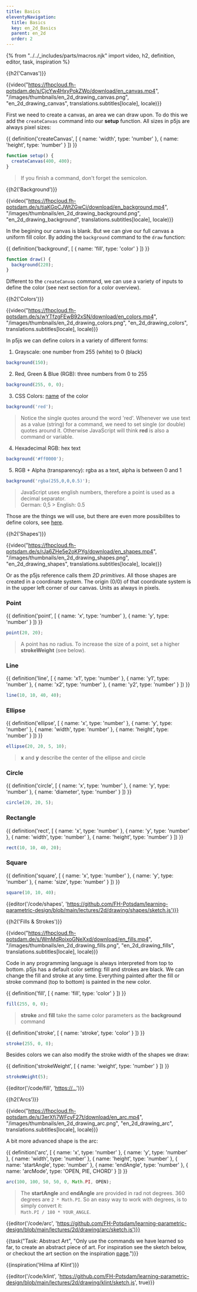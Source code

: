 ```yaml
---
title: Basics
eleventyNavigation:
  title: Basics
  key: en_2d_Basics
  parent: en_2d
  order: 2
---
```


{% from "../../_includes/parts/macros.njk" import video, h2, definition, editor, task, inspiration %}

{{h2('Canvas')}}

{{video("https://fhpcloud.fh-potsdam.de/s/CjcYw4HxyPokZWo/download/en_canvas.mp4", "/images/thumbnails/en_2d_drawing_canvas.png", "en_2d_drawing_canvas", translations.subtitles[locale], locale)}}
<!--
de:https://fhpcloud.fh-potsdam.de/s/7Rif9aTymHobY5R/download/de_canvas.mp4
en:https://fhpcloud.fh-potsdam.de/s/CjcYw4HxyPokZWo/download/en_canvas.mp4
-->

First we need to create a canvas, an area we can draw upon. To do this we add the `createCanvas` command into our **setup** function. All sizes in p5js are always pixel sizes:

{{ definition('createCanvas', [
  { name: 'width', type: 'number' },
  { name: 'height', type: 'number' }
]) }}

```js
function setup() {
  createCanvas(400, 400);
}
```

> If you finish a command, don't forget the semicolon.


{{h2('Background')}}

{{video("https://fhpcloud.fh-potsdam.de/s/tiaKGpCJWtZGwCi/download/en_background.mp4", "/images/thumbnails/en_2d_drawing_background.png", "en_2d_drawing_background", translations.subtitles[locale], locale)}}
<!--
de:https://fhpcloud.fh-potsdam.de/s/8YfsfmB4jRf2RCY/download/de_background.mp4
en:https://fhpcloud.fh-potsdam.de/s/tiaKGpCJWtZGwCi/download/en_background.mp4
-->


In the begining our canvas is blank. But we can give our full canvas a uniform fill color. By adding the `background` command to the `draw` function:

{{ definition('background', [
  { name: 'fill', type: 'color' }
]) }}
```js
function draw() {
  background(220);
}
```

Different to the `createCanvas` command, we can use a variety of inputs to define the color (see next section for a color overview).

{{h2('Colors')}}

{{video("https://fhpcloud.fh-potsdam.de/s/wYTfzgFEwB92xSN/download/en_colors.mp4", "/images/thumbnails/en_2d_drawing_colors.png", "en_2d_drawing_colors", translations.subtitles[locale], locale)}}
<!--
de:https://fhpcloud.fh-potsdam.de/s/5WJa8y7Yqc29sXd/download/de_colors.mp4
en:https://fhpcloud.fh-potsdam.de/s/wYTfzgFEwB92xSN/download/en_colors.mp4
-->

In p5js we can define colors in a variety of different forms:

1. Grayscale: one number from 255 (white) to 0 (black)
```js
background(150);
```

2. Red, Green & Blue (RGB): three numbers from 0 to 255
```js
background(255, 0, 0);
```

3. CSS Colors: [name](https://www.w3.org/wiki/CSS/Properties/color/keywords) of the color
```js
background('red');
```
> Notice the single quotes around the word 'red'. Whenever we use text as a value (string) for a command, we need to set single (or double) quotes around it. Otherwise JavaScript will think **red** is also a command or variable.

4. Hexadecimal RGB: hex text
```js
background('#ff0000');
```

5. RGB + Alpha (transparency): rgba as a text, alpha is between 0 and 1
```js
background('rgba(255,0,0,0.5)');
```

> JavaScript uses english numbers, therefore a point is used as a decimal separator.<br />German: 0,5 > English: 0.5

Those are the things we will use, but there are even more possibilites to define colors, see [here](https://p5js.org/reference/#/p5/background).

{{h2('Shapes')}}

{{video("https://fhpcloud.fh-potsdam.de/s/rJa6ZHe5e2oKPYg/download/en_shapes.mp4", "/images/thumbnails/en_2d_drawing_shapes.png", "en_2d_drawing_shapes", translations.subtitles[locale], locale)}}
<!--
de:https://fhpcloud.fh-potsdam.de/s/t6pWTGAY4m6KHTs/download/de_shapes.mp4
en:https://fhpcloud.fh-potsdam.de/s/rJa6ZHe5e2oKPYg/download/en_shapes.mp4
-->


Or as the p5js reference calls them *2D primitives*. All those shapes are created in a coordinate system. The origin (0/0) of that coordinate system is in the upper left corner of our canvas. Units as always in pixels.

### Point

{{ definition('point', [
  { name: 'x', type: 'number' },
  { name: 'y', type: 'number' }
]) }}
```js
point(20, 20);
```
> A point has no radius. To increase the size of a point, set a higher **strokeWeight** (see below).


### Line

{{ definition('line', [
  { name: 'x1', type: 'number' },
  { name: 'y1', type: 'number' },
  { name: 'x2', type: 'number' },
  { name: 'y2', type: 'number' }
]) }}
```js
line(10, 10, 40, 40);
```


### Ellipse

{{ definition('ellipse', [
  { name: 'x', type: 'number' },
  { name: 'y', type: 'number' },
  { name: 'width', type: 'number' },
  { name: 'height', type: 'number' }
]) }}
```js
ellipse(20, 20, 5, 10);
```
> **x** and **y** describe the center of the ellipse and circle

### Circle

{{ definition('circle', [
  { name: 'x', type: 'number' },
  { name: 'y', type: 'number' },
  { name: 'diameter', type: 'number' }
]) }}
```js
circle(20, 20, 5);
```

### Rectangle

{{ definition('rect', [
  { name: 'x', type: 'number' },
  { name: 'y', type: 'number' },
  { name: 'width', type: 'number' },
  { name: 'height', type: 'number' }
]) }}
```js
rect(10, 10, 40, 20);
```

### Square

{{ definition('square', [
  { name: 'x', type: 'number' },
  { name: 'y', type: 'number' },
  { name: 'size', type: 'number' }
]) }}
```js
square(10, 10, 40);
```

{{editor('/code/shapes', 'https://github.com/FH-Potsdam/learning-parametric-design/blob/main/lectures/2d/drawing/shapes/sketch.js')}}

{{h2('Fills & Strokes')}}

{{video("https://fhpcloud.fh-potsdam.de/s/WmMdRoixoGNeXxd/download/en_fills.mp4", "/images/thumbnails/en_2d_drawing_fills.png", "en_2d_drawing_fills", translations.subtitles[locale], locale)}}
<!--
de:https://fhpcloud.fh-potsdam.de/s/5xTn45W62CKkwsQ/download/de_fills.mp4
en:https://fhpcloud.fh-potsdam.de/s/WmMdRoixoGNeXxd/download/en_fills.mp4
-->

Code in any programming language is always interpreted from top to bottom. p5js has a default color setting: fill and strokes are black. We can change the fill and stroke at any time. Everything painted after the fill or stroke command (top to bottom) is painted in the new color.

{{ definition('fill', [
  { name: 'fill', type: 'color' }
]) }}
```js
fill(255, 0, 0);
```

> **stroke** and **fill** take the same color parameters as the **background** command

{{ definition('stroke', [
  { name: 'stroke', type: 'color' }
]) }}
```js
stroke(255, 0, 0);
```

Besides colors we can also modify the stroke width of the shapes we draw:

{{ definition('strokeWeight', [
  { name: 'weight', type: 'number' }
]) }}
```js
strokeWeight(5);
```

{{editor('/code/fill', '[https://...](https://github.com/FH-Potsdam/learning-parametric-design/blob/main/lectures/2d/drawing/fill/sketch.js)')}}

{{h2('Arcs')}}

{{video("https://fhpcloud.fh-potsdam.de/s/3erXfj7WFcyF27t/download/en_arc.mp4", "/images/thumbnails/en_2d_drawing_arc.png", "en_2d_drawing_arc", translations.subtitles[locale], locale)}}
<!--
de:https://fhpcloud.fh-potsdam.de/s/HSkH336q6pXXP3b/download/de_arc.mp4
en:https://fhpcloud.fh-potsdam.de/s/3erXfj7WFcyF27t/download/en_arc.mp4
-->

A bit more advanced shape is the arc:

{{ definition('arc', [
  { name: 'x', type: 'number' },
  { name: 'y', type: 'number' },
  { name: 'width', type: 'number' },
  { name: 'height', type: 'number' },
  { name: 'startAngle', type: 'number' },
  { name: 'endAngle', type: 'number' },
  { name: 'arcMode', type: 'OPEN, PIE, CHORD' }
]) }}
```js
arc(100, 100, 50, 50, 0, Math.PI, OPEN);
```

> The **startAngle** and **endAngle** are provided in rad not degrees. 360 degrees are `2 * Math.PI`. So an easy way to work with degrees, is to simply convert it:<br />`Math.PI / 180 * YOUR_ANGLE`.

{{editor('/code/arc', 'https://github.com/FH-Potsdam/learning-parametric-design/blob/main/lectures/2d/drawing/arc/sketch.js')}}

{{task("Task: Abstract Art", "Only use the commands we have learned so far, to create an abstract piece of art. For inspiration see the sketch below, or checkout the art section on the inspiration <a href='/de/inspiration'>page</a>.")}}

{{inspiration('Hilma af Klint')}}

{{editor('/code/klint', 'https://github.com/FH-Potsdam/learning-parametric-design/blob/main/lectures/2d/drawing/klint/sketch.js', true)}}